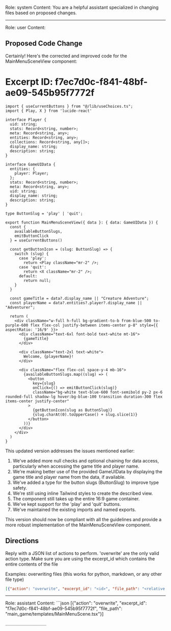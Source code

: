 Role: system
Content: You are a helpful assistant specialized in changing files based on proposed changes.
__________________
Role: user
Content: 
## Proposed Code Change
Certainly! Here's the corrected and improved code for the MainMenuSceneView component:

# Excerpt ID: f7ec7d0c-f841-48bf-ae09-545b95f7772f
```tsx main_game/templates/MainMenuScene.tsx
import { useCurrentButtons } from "@/lib/useChoices.ts";
import { Play, X } from 'lucide-react'

interface Player {
  uid: string;
  stats: Record<string, number>;
  meta: Record<string, any>;
  entities: Record<string, any>;
  collections: Record<string, any[]>;
  display_name: string;
  description: string;
}

interface GameUIData {
  entities: {
    player: Player;
  };
  stats: Record<string, number>;
  meta: Record<string, any>;
  uid: string;
  display_name: string;
  description: string;
}

type ButtonSlug = 'play' | 'quit';

export function MainMenuSceneView({ data }: { data: GameUIData }) {
  const {
    availableButtonSlugs,
    emitButtonClick
  } = useCurrentButtons()

  const getButtonIcon = (slug: ButtonSlug) => {
    switch (slug) {
      case 'play':
        return <Play className="mr-2" />;
      case 'quit':
        return <X className="mr-2" />;
      default:
        return null;
    }
  }

  const gameTitle = data?.display_name || "Creature Adventure";
  const playerName = data?.entities?.player?.display_name || "Adventurer";

  return (
    <div className="w-full h-full bg-gradient-to-b from-blue-500 to-purple-600 flex flex-col justify-between items-center p-8" style={{ aspectRatio: '16/9' }}>
      <div className="text-6xl font-bold text-white mt-16">
        {gameTitle}
      </div>

      <div className="text-2xl text-white">
        Welcome, {playerName}!
      </div>

      <div className="flex flex-col space-y-4 mb-16">
        {availableButtonSlugs.map((slug) => (
          <button
            key={slug}
            onClick={() => emitButtonClick(slug)}
            className="bg-white text-blue-600 font-semibold py-2 px-6 rounded-full shadow-lg hover:bg-blue-100 transition duration-300 flex items-center justify-center"
          >
            {getButtonIcon(slug as ButtonSlug)}
            {slug.charAt(0).toUpperCase() + slug.slice(1)}
          </button>
        ))}
      </div>
    </div>
  )
}
```

This updated version addresses the issues mentioned earlier:

1. We've added more null checks and optional chaining for data access, particularly when accessing the game title and player name.
2. We're making better use of the provided GameUIData by displaying the game title and player name from the data, if available.
3. We've added a type for the button slugs (ButtonSlug) to improve type safety.
4. We're still using inline Tailwind styles to create the described view.
5. The component still takes up the entire 16:9 game container.
6. We've kept support for the 'play' and 'quit' buttons.
7. We've maintained the existing imports and named exports.

This version should now be compliant with all the guidelines and provide a more robust implementation of the MainMenuSceneView component.

## Directions
Reply with a JSON list of actions to perform. 'overwrite' are the only valid action type. 
Make sure you are using the excerpt_id which contains the entire contents of the file

Examples:
overwriting files (this works for python, markdown, or any other file type)
```json output_example1
[{"action": "overwrite", "excerpt_id": "<id>", "file_path": "<relative file path>"}]
```

__________________
Role: assistant
Content: ```json
[{"action": "overwrite", "excerpt_id": "f7ec7d0c-f841-48bf-ae09-545b95f7772f", "file_path": "main_game/templates/MainMenuScene.tsx"}]
```
__________________

